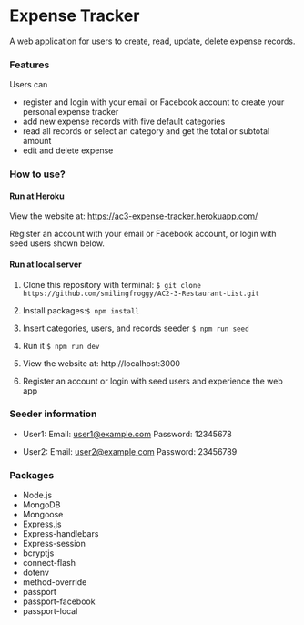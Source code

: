 # Expense Tracker
A web application for users to create, read, update, delete expense records.


### Features
Users can
- register and login with your email or Facebook account to create your personal expense tracker
- add new expense records with five default categories
- read all records or select an category and get the total or subtotal amount
- edit and delete expense


### How to use?

#### Run at Heroku
View the website at: https://ac3-expense-tracker.herokuapp.com/

Register an account with your email or Facebook account, or login with seed users shown below.

#### Run at local server
1. Clone this repository with terminal:
```$ git clone https://github.com/smilingfroggy/AC2-3-Restaurant-List.git```

2. Install packages:```$ npm install ```

3. Insert categories, users, and records seeder ```$ npm run seed```

4. Run it ```$ npm run dev```

5. View the website at: http://localhost:3000

6. Register an account or login with seed users and experience the web app


### Seeder information
- User1: 
  Email: user1@example.com
  Password: 12345678

- User2:
  Email: user2@example.com 
  Password: 23456789


### Packages 
- Node.js
- MongoDB
- Mongoose
- Express.js
- Express-handlebars
- Express-session
- bcryptjs
- connect-flash
- dotenv
- method-override
- passport
- passport-facebook
- passport-local